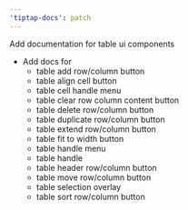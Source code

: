 ```yaml
---
'tiptap-docs': patch
---
```


Add documentation for table ui components

- Add docs for
    - table add row/column button
    - table align cell button
    - table cell handle menu
    - table clear row column content button
    - table delete row/column button
    - table duplicate row/column button
    - table extend row/column button
    - table fit to width button
    - table handle menu
    - table handle
    - table header row/column button
    - table move row/column button
    - table selection overlay
    - table sort row/column button
